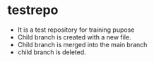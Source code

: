 # testrepo
* It is  a test repository for training pupose
* Child branch is created with a new file.
* Child branch is merged into the main branch
* child branch is deleted.
  
